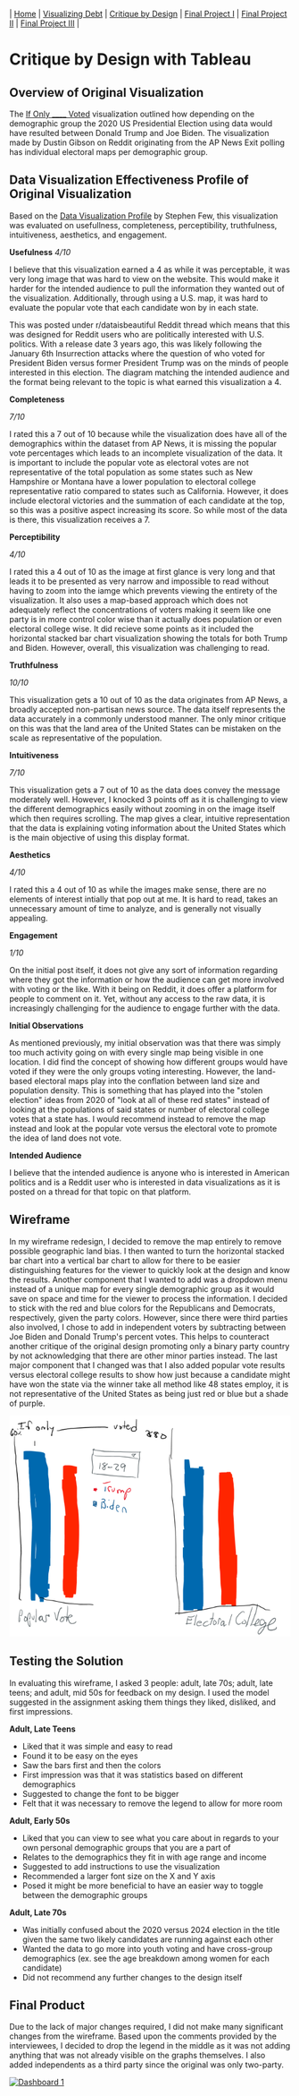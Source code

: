 | [Home](https://ncbartel.github.io/Portfolio/) | [Visualizing Debt](visualizing-government-debt) | [Critique by Design](critique-by-design) | [Final Project I](final-project-part-one) | [Final Project II](final-project-part-two) | [Final Project III](final-project-part-three) |

# Critique by Design with Tableau

## Overview of Original Visualization 
The <a href = "https://data.world/makeovermonday/2021w27" target="_blank">If Only ____ Voted</a> visualization outlined how depending on the demographic group the 2020 US Presidential Election using data would have resulted between Donald Trump and Joe Biden. The visualization made by Dustin Gibson on Reddit originating from the AP News Exit polling has individual electoral maps per demographic group. 

## Data Visualization Effectiveness Profile of Original Visualization

Based on the <a href ="http://www.perceptualedge.com/articles/visual_business_intelligence/data_visualization_effectiveness_profile.pdf" target ="_blank">Data Visualization Profile</a> by Stephen Few, this visualization was evaluated on usefullness, completeness, perceptibility, truthfulness, intuitiveness, aesthetics, and engagement. 

**Usefulness**
*4/10*

I believe that this visualization earned a 4 as while it was perceptable, it was very long image that was hard to view on the website. This would make it harder for the intended audience to pull the information they wanted out of the visualization. Additionally, through using a U.S. map, it was hard to evaluate the popular vote that each candidate won by in each state. 

 This was posted under r/dataisbeautiful Reddit thread which means that this was designed for Reddit users who are politically interested with U.S. politics. With a release date 3 years ago, this was likely following the January 6th Insurrection attacks where the question of who voted for President Biden versus former President Trump was on the minds of people interested in this election. The diagram matching the intended audience and the format being relevant to the topic is what earned this visualization a 4. 

**Completeness** 

*7/10*

I rated this a 7 out of 10 because while the visualization does have all of the demographics within the dataset from AP News, it is missing the popular vote percentages which leads to an incomplete visualization of the data. It is important to include the popular vote as electoral votes are not representative of the total population as some states such as New Hampshire or Montana have a lower population to electoral college representative ratio compared to states such as California. However, it does include electoral victories and the summation of each candidate at the top, so this was a positive aspect increasing its score. So while most of the data is there, this visualization receives a 7.  

**Perceptibility** 

*4/10*

I rated this a 4 out of 10 as the image at first glance is very long and that leads it to be presented as very narrow and impossible to read without having to zoom into the iamge which prevents viewing the entirety of the visualization. It also uses a map-based approach which does not adequately reflect the concentrations of voters making it seem like one party is in more control color wise than it actually does population or even electoral college wise. It did recieve some points as it included the horizontal stacked bar chart visualization showing the totals for both Trump and Biden. However, overall, this visualization was challenging to read. 

**Truthfulness**

*10/10*

This visualization gets a 10 out of 10 as the data originates from AP News, a broadly accepted non-partisan news source. The data itself represents the data accurately in a commonly understood manner. The only minor critique on this was that the land area of the United States can be mistaken on the scale as representative of the population.

**Intuitiveness** 

*7/10*

This visualization gets a 7 out of 10 as the data does convey the message moderately well. However, I knocked 3 points off as it is challenging to view the different demographics easily without zooming in on the image itself which then requires scrolling. The map gives a clear, intuitive representation that the data is explaining voting information about the United States which is the main objective of using this display format. 

**Aesthetics**

*4/10*

I rated this a 4 out of 10 as while the images make sense, there are no elements of interest intially that pop out at me. It is hard to read, takes an unnecessary amount of time to analyze, and is generally not visually appealing.

**Engagement**

*1/10*

On the initial post itself, it does not give any sort of information regarding where they got the information or how the audience can get more involved with voting or the like. With it being on Reddit, it does offer a platform for people to comment on it. Yet, without any access to the raw data, it is increasingly challenging for the audience to engage further with the data. 

**Initial Observations**

As mentioned previously, my initial observation was that there was simply too much activity going on with every single map being visible in one location. I did find the concept of showing how different groups would have voted if they were the only groups voting interesting. However, the land-based electoral maps play into the conflation between land size and population density. This is something that has played into the "stolen election" ideas from 2020 of "look at all of these red states" instead of looking at the populations of said states or number of electoral college votes that a state has. I would recommend instead to remove the map instead and look at the popular vote versus the electoral vote to promote the idea of land does not vote. 

**Intended Audience** 

I believe that the intended audience is anyone who is interested in American politics and is a Reddit user who is interested in data visualizations as it is posted on a thread for that topic on that platform.

## Wireframe

In my wireframe redesign, I decided to remove the map entirely to remove possible geographic land bias. I then wanted to turn the horizontal stacked bar chart into a vertical bar chart to allow for there to be easier distinguishing features for the viewer to quickly look at the design and know the results. Another component that I wanted to add was a dropdown menu instead of a unique map for every single demographic group as it would save on space and time for the viewer to process the information. I decided to stick with the red and blue colors for the Republicans and Democrats, respectively, given the party colors. However, since there were third parties also involved, I chose to add in independent voters by subtracting between Joe Biden and Donald Trump's percent votes. This helps to counteract another critique of the original design promoting only a binary party country by not acknowledging that there are other minor parties instead. The last major component that I changed was that I also added popular vote results versus electoral college results to show how just because a candidate might have won the state via the winner take all method like 48 states employ, it is not representative of the United States as being just red or blue but a shade of purple.      

![Wireframe](wireframe.png)

## Testing the Solution

In evaluating this wireframe, I asked 3 people: adult, late 70s; adult, late teens; and adult, mid 50s for feedback on my design. I used the model suggested in the assignment asking them things they liked, disliked, and first impressions. 

**Adult, Late Teens**

- Liked that it was simple and easy to read
- Found it to be easy on the eyes
- Saw the bars first and then the colors
- First impression was that it was statistics based on different demographics
- Suggested to change the font to be bigger 
- Felt that it was necessary to remove the legend to allow for more room 

**Adult, Early 50s**

- Liked that you can view to see what you care about in regards to your own personal demographic groups that you are a part of 
- Relates to the demographics they fit in with age range and income 
- Suggested to add instructions to use the visualization
- Recommended a larger font size on the X and Y axis 
- Posed it might be more beneficial to have an easier way to toggle between the demographic groups

**Adult, Late 70s**

- Was initially confused about the 2020 versus 2024 election in the title given the same two likely candidates are running against each other
- Wanted the data to go more into youth voting and have cross-group demographics (ex. see the age breakdown among women for each candidate)
- Did not recommend any further changes to the design itself  

## Final Product

Due to the lack of major changes required, I did not make many significant changes from the wireframe. Based upon the comments provided by the interviewees, I decided to drop the legend in the middle as it was not adding anything that was not already visible on the graphs themselves. I also added independents as a third party since the original was only two-party. 

<div class='tableauPlaceholder' id='viz1707270257989' style='position: relative'><noscript><a href='#'><img alt='Dashboard 1 ' src='https:&#47;&#47;public.tableau.com&#47;static&#47;images&#47;Da&#47;DataCritique&#47;Dashboard1&#47;1_rss.png' style='border: none' /></a></noscript><object class='tableauViz'  style='display:none;'><param name='host_url' value='https%3A%2F%2Fpublic.tableau.com%2F' /> <param name='embed_code_version' value='3' /> 
<param name='site_root' value='' />
<param name='name' value='DataCritique&#47;Dashboard1' />
<param name='tabs' value='no' />
<param name='toolbar' value='yes' /><param name='static_image' value='https:&#47;&#47;public.tableau.com&#47;static&#47;images&#47;Da&#47;DataCritique&#47;Dashboard1&#47;1.png' /> 
<param name='animate_transition' value='yes' />
<param name='display_static_image' value='yes' /><param name='display_spinner' value='yes' />
<param name='display_overlay' value='yes' />
<param name='display_count' value='yes' />
<param name='language' value='en-US' /></object></div>                
<script type='text/javascript'>                    
var divElement = document.getElementById('viz1707270257989');                    
var vizElement = divElement.getElementsByTagName('object')[0];                    
if ( divElement.offsetWidth > 800 ) { vizElement.style.width='1024px';
vizElement.style.height='795px';} else if ( divElement.offsetWidth > 500 ) { vizElement.style.width='1024px';vizElement.style.height='795px';} else { vizElement.style.width='100%';
vizElement.style.height='777px';}                     
var scriptElement = document.createElement('script');                    
scriptElement.src = 'https://public.tableau.com/javascripts/api/viz_v1.js';                    
vizElement.parentNode.insertBefore(scriptElement, vizElement);                
</script>

